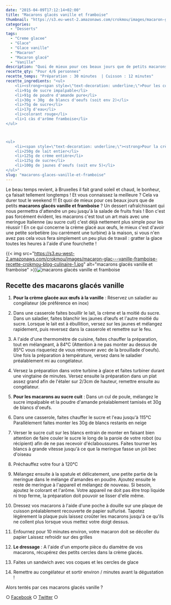 ```yaml
---
date: "2015-04-09T17:12:14+02:00"
title: "Macarons glacés vanille et framboise"
thumbnail: "https://s3.eu-west-2.amazonaws.com/crokmou/images/macaron-glac---vanille-framboise-recette-crokmou-blog-culinaire-2.jpg"
categories:
  - "Desserts"
tags:
  - "Creme glacee"
  - "Glace"
  - "Glace vanille"
  - "Macaron"
  - "Macaron glacé"
  - "Vanille"
description: "Quoi de mieux pour ces beaux jours que de petits macarons glacés vanille et framboise ? Un dessert rafraîchissant en attendant la salade de fruits frais !"
recette_qty: "Pour 4/6 personnes"
recette_temps: "Préparation : 30 minutes  | Cuisson : 12 minutes"
recette_ingredients: "<ul>
	<li><strong><span style=\"text-decoration: underline;\">Pour les coques de macarons :</span></strong></li>
	<li>91g de sucre impalpable</li>
	<li>91g de poudre d'amande pure</li>
	<li>30g + 30g  de blancs d'oeufs (soit env 2)</li>
	<li>75g de sucre</li>
	<li>17g d'eau</li>
	<li>colorant rouge</li>
	<li>1 càs d'arôme framboise</li>
</ul>



<ul>
	<li><span style=\"text-decoration: underline;\"><strong>Pour la crème glacée à la vanille</strong></span></li>
	<li>250g de lait entier</li>
	<li>125g de crème entière</li>
	<li>125g de sucre</li>
	<li>100g de jaunes d'oeufs (soit env 5)</li>
</ul>"
slug: "macarons-glaces-vanille-et-framboise"
---
```


Le beau temps revient, à Bruxelles il fait grand soleil et chaud, le bonheur, ça faisait tellement longtemps ! Et vous connaissez la meilleure ? Cela va durer tout le weekend !!! Et quoi de mieux pour ces beaux jours que de petits **macarons glacés vanille et framboise** ? Un dessert rafraîchissant qui nous permettra d'attendre un peu jusqu'à la salade de fruits frais ! Bon c'est pas forcément évident, les macarons c'est tout un art mais avec une meringue Italienne (au sucre cuit) c'est déjà nettement plus simple pour les réussir ! En ce qui concerne la crème glacé aux œufs, le mieux c'est d'avoir une petite sorbetière (ou carrément une turbine) à la maison, si vous n'en avez pas cela vous fera simplement un peu plus de travail : gratter la glace toutes les heures à l'aide d'une fourchette !

{{< img src="https://s3.eu-west-2.amazonaws.com/crokmou/images/macaron-glac---vanille-framboise-recette-crokmou-blog-culinaire-1.jpg" alt="macarons glacés vanille et framboise" >}}![macarons glacés vanille et framboise](https://s3.eu-west-2.amazonaws.com/crokmou/images/macaron-glac---vanille-framboise-recette-crokmou-blog-culinaire.jpg)

## Recette des macarons glacés vanille

1.  **Pour la crème glacée aux œufs à la vanille** : Réservez un saladier au congélateur (de préférence en inox)
2.  Dans une casserole faites bouillir le lait, la crème et la moitié du sucre. Dans un saladier, faites blanchir les jaunes d’œufs et l'autre moitié du sucre. Lorsque le lait est à ébullition, versez sur les jaunes et mélangez rapidement, puis reversez dans la casserole et remettre sur le feu.
3.  A l'aide d'une thermomètre de cuisine, faites chauffer la préparation, tout en mélangeant, à 84°C (Attention à ne pas monter au dessus de 85°C vous risqueriez de vous retrouver avec de la brouillade d'oeufs). Une fois la préparation à température, versez dans le saladier préalablement mi au congélateur.
4.  Versez la préparation dans votre turbine à glace et faites turbiner durant une vingtaine de minutes. Versez ensuite la préparation dans un plat assez grand afin de l'étaler sur 2/3cm de hauteur, remettre ensuite au congélateur.

1.  **Pour les macarons au sucre cuit** : Dans un cul de poule, mélangez le sucre impalpable et la poudre d'amande préalablement tamisés et 30g de blancs d'oeufs.
2.  Dans une casserole, faites chauffer le sucre et l'eau jusqu'à 115°C Parallèlement faites monter les 30g de blancs restants en neige
3.  Verser le sucre cuit sur les blancs entrain de monter en faisant bien attention de faire couler le sucre le long de la paroie de votre robot (ou récipient) afin de ne pas recevoir d'éclaboussures. Faites tourner les blancs à grande vitesse jusqu'à ce que la meringue fasse un joli bec d'oiseau
4.  Préchauffez votre four à 120°C
5.  Mélangez ensuite à la spatule et délicatement, une petite partie de la meringue dans le mélange d'amandes en poudre. Ajoutez ensuite le reste de meringue à l'appareil et mélangez de nouveau. Si besoin, ajoutez le colorant et l'arôme. Votre appareil ne doit pas être trop liquide ni trop ferme, la préparation doit pouvoir se lisser d'elle même.
6.  Dressez vos macarons à l'aide d'une poche à douille sur une plaque de cuisson préalablement recouverte de papier sulfurisé. Tapotez légèrement la plaque puis laissez croûter les macarons jusqu'à ce qu'ils ne collent plus lorsque vous mettez votre doigt dessus.
7.  Enfournez pour 10 minutes environ, votre macaron doit se décoller du papier Laissez refroidir sur des grilles

1.  **Le dressage** : A l'aide d'un emporte pièce du diamètre de vos macarons, récupérez des petits cercles dans la crème glacés.
2.  Faites un sandwich avec vos coques et les cercles de glace
3.  Remettre au congélateur et sortir environ / minutes avant la dégustation !

Alors tentés par ces macarons glacés vanille ?

○ [Facebook](https://www.facebook.com/crokmou.blog) ○ [Twitter](https://twitter.com/Crokmou) ○